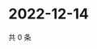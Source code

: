 # 2022-12-14

共 0 条

<!-- BEGIN WEIBO -->
<!-- 最后更新时间 Wed Dec 14 2022 12:01:56 GMT+0800 (China Standard Time) -->

<!-- END WEIBO -->
